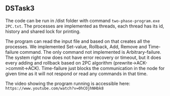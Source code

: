 ## DSTask3

The code can be run in /dist folder with command `two-phase-program.exe 2PC.txt`. The processes are implemented as threads, 
each thread has its id, history and shared lock for printing.

The program can read the input file and based on that creates all the processes. We implemented Set-value, Rollback, Add,
Remove and Time-failure command. The only command not implemented is Arbitrary-failure. The system right now does not have
error recovery or timeout, but it does every adding and rollback based on 2PC algorithm (prewrite->ACK->commit->ACK).
Time-failure just blocks the communication in the node for given time as it will not respond or read any commands in that time.

The video showing the program running is accessible here: `https://www.youtube.com/watch?v=0hCOjhNHbk8`